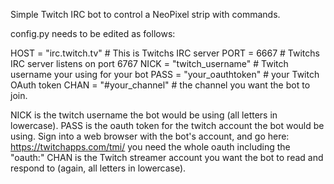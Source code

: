 Simple Twitch IRC bot to control a NeoPixel strip with commands.

config.py needs to be edited as follows:

HOST = "irc.twitch.tv"              # This is Twitchs IRC server
PORT = 6667                         # Twitchs IRC server listens on port 6767
NICK = "twitch_username"            # Twitch username your using for your bot
PASS = "your_oauthtoken" # your Twitch OAuth token
CHAN = "#your_channel"                   # the channel you want the bot to join.

NICK is the twitch username the bot would be using (all letters in lowercase).
PASS is the oauth token for the twitch account the bot would be using. Sign into a web browser with the bot's account, and go here: https://twitchapps.com/tmi/ you need the whole oauth including the "oauth:"
CHAN is the Twitch streamer account you want the bot to read and respond to (again, all letters in lowercase).